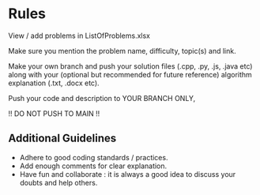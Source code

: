 # Rules

View / add problems in ListOfProblems.xlsx

Make sure you mention the problem name, difficulty, topic(s) and link. 

Make your own branch and push your solution files (.cpp, .py, .js, .java etc) along with your (optional but recommended for future reference) algorithm explanation (.txt, .docx etc).

Push your code and description to YOUR BRANCH ONLY, 

!! DO NOT PUSH TO MAIN !!

## Additional Guidelines

- Adhere to good coding standards / practices.
- Add enough comments for clear explanation.
- Have fun and collaborate : it is always a good idea to discuss your doubts and help others.
